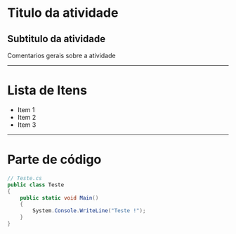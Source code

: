 # Titulo da atividade

## Subtitulo da atividade

Comentarios gerais sobre a atividade

---

# Lista de Itens

* Item 1
* Item 2
* Item 3

---

# Parte de código

```csharp
// Teste.cs
public class Teste
{
    public static void Main()
    {
        System.Console.WriteLine("Teste !");
    }
}
```